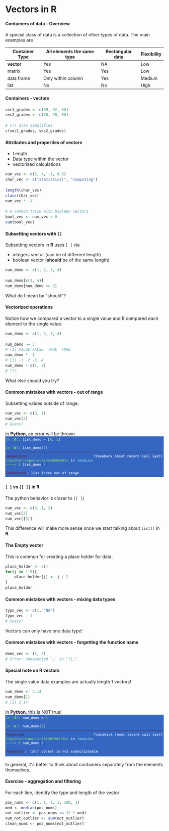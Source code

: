 # Vectors in R

#### Containers of data - Overview
A special class of data is a collection of other types of data. The main examples are

|Container Type|All elements the same type|Rectangular data|Flexibility|
|---|---|---|---|
| **vector** |Yes| NA|Low|
|matrix|Yes|Yes|Low|
|data frame| Only within column| Yes|Medium|
|list|No|No|High|

#### Containers - vectors
```r
sec1_grades <- c(99, 92, 60)
sec2_grades <- c(50, 70, 80)

# c() also simplifies
c(sec1_grades, sec2_grades)
```

#### Attributes and properties of vectors
- Length
- Data type within the vector
- vectorized calculations

```r
num_vec <- c(2, 4, -1, 0.3)
char_vec <- c("statistical", "computing")

length(char_vec)
class(char_vec)
num_vec * -1

# A common trick with boolean vectors
bool_vec <- num_vec > 0
sum(bool_vec)
```

#### Subsetting vectors with `[]`
Subsetting vectors in **R** uses `[ ]` via
- integers vector (can be of different length)
- boolean vector (__should__ be of the same length)

```r
num_demo <- c(1, 2, 3, 4)

num_demo[c(3, 4)]
num_demo[num_demo >= 3]
```
What do I mean by "should"?

#### Vectorized operations
Notice how we compared a vector to a single value and R compared each element to the single value.

```r
num_demo <- c(1, 2, 3, 4)

num_demo >= 3
# [1] FALSE FALSE  TRUE  TRUE
num_demo * -1
# [1] -1 -2 -3 -4
num_demo * c(1, 2)
# ???
```

What else should you try?

#### Common mistakes with vectors - out of range
Subsetting values outside of range:
```r
num_vec <- c(3, 1)
num_vec[3]
# Guess?
```

In **Python**, an error will be thrown
![python out of range](images/python_out_of_range.png)

#### `[ ]` vs `[[ ]]` in **R**
The python behavior is closer to `[[ ]]`
```r
num_vec <- c(3, 1, 2)
num_vec[3]
num_vec[[3]]
```
This difference will make more sense once we start talking about `list()` in **R**.

#### The Empty vector

This is common for creating a place holder for data.
```r
place_holder <- c()
for(j in 1:5){
    place_holder[j] <- j / 2
}
place_holder 
```

#### Common mistakes with vectors - mixing data types
```r
typo_vec <- c(1, "NA")
typo_vec - 1
# Guess?
```

Vectors can only have one data type!

#### Common mistakes with vectors - forgetting the function name

```r
demo_vec <- (1, 2)
# Error: unexpected ',' in "(1,"
```

#### Special note on R vectors
The single value data examples are actually length 1 vectors!
```r
num_demo <- 3.14
num_demo[1]
# [1] 3.14
```

In **Python**, this is NOT true!
![Python numbers are not vectors](images/python_num_not_vector.png)

In general, it's better to think about containers separately from the elements themselves.

#### Exercise - aggregation and filtering
For each line, identify the type and length of the vector
```r
pos_nums <- c(1, 1, 1, 1, 100, 1)
med <- median(pos_nums)
not_outlier <- pos_nums <= (2 * med)
num_not_outlier <- sum(not_outlier)
clean_nums <- pos_nums[not_outlier]
```
